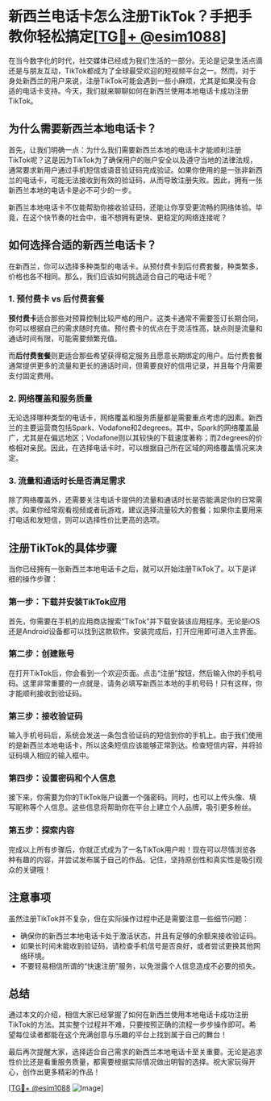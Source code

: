 # 新西兰电话卡怎么注册TikTok？手把手教你轻松搞定[[TG💪+ @esim1088](https://t.me/s/esim1088)]

在当今数字化的时代，社交媒体已经成为我们生活的一部分。无论是记录生活点滴还是与朋友互动，TikTok都成为了全球最受欢迎的短视频平台之一。然而，对于身处新西兰的用户来说，注册TikTok可能会遇到一些小麻烦，尤其是如果没有合适的电话卡支持。今天，我们就来聊聊如何在新西兰使用本地电话卡成功注册TikTok。

## 为什么需要新西兰本地电话卡？

首先，让我们明确一点：为什么我们需要新西兰本地的电话卡才能顺利注册TikTok呢？这是因为TikTok为了确保用户的账户安全以及遵守当地的法律法规，通常要求新用户通过手机短信或语音验证码完成验证。如果你使用的是一张非新西兰的电话卡，可能无法接收到有效的验证码，从而导致注册失败。因此，拥有一张新西兰本地的电话卡是必不可少的一步。

新西兰本地电话卡不仅能帮助你接收验证码，还能让你享受更流畅的网络体验。毕竟，在这个快节奏的社会中，谁不想拥有更快、更稳定的网络连接呢？

## 如何选择合适的新西兰电话卡？

在新西兰，你可以选择多种类型的电话卡。从预付费卡到后付费套餐，种类繁多，价格也各不相同。那么，我们应该如何挑选适合自己的电话卡呢？

### 1. 预付费卡 vs 后付费套餐

**预付费卡**适合那些对预算控制比较严格的用户。这类卡通常不需要签订长期合同，你可以根据自己的需求随时充值。预付费卡的优点在于灵活性高，缺点则是流量和通话时间有限，可能需要频繁充值。

而**后付费套餐**则更适合那些希望获得稳定服务且愿意长期绑定的用户。后付费套餐通常提供更多的流量和更长的通话时间，但需要良好的信用记录，并且每个月需要支付固定费用。

### 2. 网络覆盖和服务质量

无论选择哪种类型的电话卡，网络覆盖和服务质量都是需要重点考虑的因素。新西兰的主要运营商包括Spark、Vodafone和2degrees。其中，Spark的网络覆盖最广，尤其是在偏远地区；Vodafone则以其较快的下载速度著称；而2degrees的价格相对亲民。因此，在选择电话卡时，可以根据自己所在区域的网络覆盖情况来决定。

### 3. 流量和通话时长是否满足需求

除了网络覆盖外，还需要关注电话卡提供的流量和通话时长是否能满足你的日常需求。如果你经常观看视频或者玩游戏，建议选择流量较大的套餐；如果你主要用来打电话和发短信，则可以选择性价比更高的选项。

## 注册TikTok的具体步骤

当你已经拥有一张新西兰本地电话卡之后，就可以开始注册TikTok了。以下是详细的操作步骤：

### 第一步：下载并安装TikTok应用

首先，你需要在手机的应用商店搜索“TikTok”并下载安装该应用程序。无论是iOS还是Android设备都可以找到这款软件。安装完成后，打开应用即可进入主界面。

### 第二步：创建账号

在打开TikTok后，你会看到一个欢迎页面。点击“注册”按钮，然后输入你的手机号码。这里非常重要的一点就是，请务必填写新西兰本地的手机号码！只有这样，你才能顺利接收到验证码。

### 第三步：接收验证码

输入手机号码后，系统会发送一条包含验证码的短信到你的手机上。由于我们使用的是新西兰本地电话卡，所以这条短信应该能够正常到达。检查短信内容，并将验证码填入相应的输入框中。

### 第四步：设置密码和个人信息

接下来，你需要为你的TikTok账户设置一个强密码。同时，也可以上传头像、填写昵称等个人信息。这些信息将帮助你在平台上建立个人品牌，吸引更多粉丝。

### 第五步：探索内容

完成以上所有步骤后，你就正式成为了一名TikTok用户啦！现在可以尽情浏览各种有趣的内容，并尝试发布属于自己的作品。记住，坚持原创性和真实性是吸引观众的关键哦！

## 注意事项

虽然注册TikTok并不复杂，但在实际操作过程中还是需要注意一些细节问题：

- 确保你的新西兰本地电话卡处于激活状态，并且有足够的余额来接收验证码。
- 如果长时间未能收到验证码，请检查手机信号是否良好，或者尝试更换其他网络环境。
- 不要轻易相信所谓的“快速注册”服务，以免泄露个人信息造成不必要的损失。

## 总结

通过本文的介绍，相信大家已经掌握了如何在新西兰使用本地电话卡成功注册TikTok的方法。其实整个过程并不难，只要按照正确的流程一步步操作即可。希望每位读者都能在这个充满创意与乐趣的平台上找到属于自己的舞台！

最后再次提醒大家，选择适合自己需求的新西兰本地电话卡至关重要。无论是追求性价比还是看重服务质量，都需要根据实际情况做出明智的选择。祝大家玩得开心，创作出更多精彩的作品！

[[TG💪+ @esim1088](https://t.me/s/esim1088) ![Image](https://i.postimg.cc/4NQfJmqS/Snipaste-2025-05-13-00-14-12.png)]